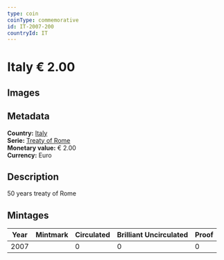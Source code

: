 ```yaml
---
type: coin
coinType: commemorative
id: IT-2007-200
countryId: IT
---
```


# Italy € 2.00

## Images


## Metadata

**Country:** [Italy](../../Countries/Italy/index.md)\
**Serie:** [Treaty of Rome](index.md)\
**Monetary value:** € 2.00\
**Currency:** Euro

## Description
50 years treaty of Rome

## Mintages

| Year | Mintmark | Circulated | Brilliant Uncirculated | Proof |
| ---- | -------- | ---------- | ---------------------- | ----- |
| 2007 |  | 0| 0 | 0 |
